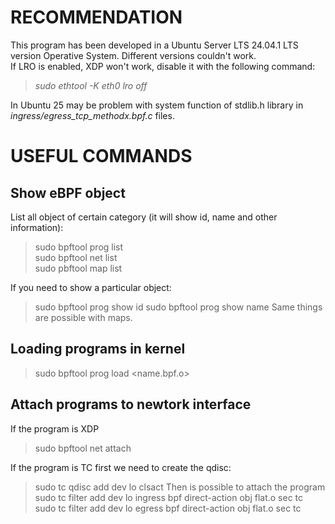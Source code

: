 # RECOMMENDATION

This program has been developed in a Ubuntu Server LTS 24.04.1 LTS version Operative System. Different versions couldn't work.<br/>
If LRO is enabled, XDP won't work, disable it with the following command: 
> *sudo ethtool -K eth0 lro off* <br/>

In Ubuntu 25 may be problem with system function of stdlib.h library in *ingress/egress_tcp_methodx.bpf.c* files.

# USEFUL COMMANDS

## Show eBPF object

List all object of certain category (it will show id, name and other information): <br/>
> sudo bpftool prog list <br/>
> sudo bpftool net list <br/>
> sudo pbftool map list <br/>

If you need to show a particular object:
> sudo bpftool prog show id <number>
> sudo bpftool prog show name <name>
Same things are possible with maps.

## Loading programs in kernel

> sudo bpftool prog load <name.bpf.o>

## Attach programs to newtork interface
If the program is XDP
> sudo bpftool net attach

If the program is TC first we need to create the qdisc:
> sudo tc qdisc add dev lo clsact
Then is possible to attach the program
> sudo tc filter add dev lo ingress bpf direct-action obj flat.o sec tc
> sudo tc filter add dev lo egress bpf direct-action obj flat.o sec tc



